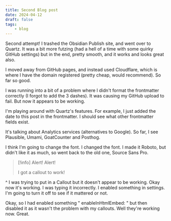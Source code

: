 ```yaml
---
title: Second Blog post
date: 2024-04-12
draft: false
tags:
    - blog
---
```


Second attempt! I trashed the Obsidian Publish site, and went over to Quartz. It was a bit more futzing (had a hell of a time with some quirky GitHub settings) but in the end, pretty smooth, and it works and looks great also.

I moved away from GitHub pages, and instead used Cloudflare, which is where I have the domain registered (pretty cheap, would recommend). So far so good.

I was running into a bit of a problem where I didn't format the frontmatter correctly (I forgot to add the 3 dashes). It was causing my GitHub upload to fail. But now it appears to be working.

I'm playing around with Quartz's features. For example, I just added the date to this post in the frontmatter. I should see what other frontmatter fields exist.

It's talking about Analytics services (alternatives to Google). So far, I see Plausible, Umami, GoatCounter and Posthog.

I think I'm going to change the font. I changed the font. I made it Roboto, but didn't like it as much, so went back to the old one, Source Sans Pro.

> [!info] Alert! Alert!
> 
> I got a callout to work!

^ I was trying to put in a Callout but it doesn't appear to be working. Okay now it's working. I was typing it incorrectly. I enabled something in settings. I'm going to turn it off to see if it mattered or not.

Okay, so I had enabled something " enableInHtmlEmbed: " but then disabled it as it wasn't the problem with my callouts. Well they're working now. Great.